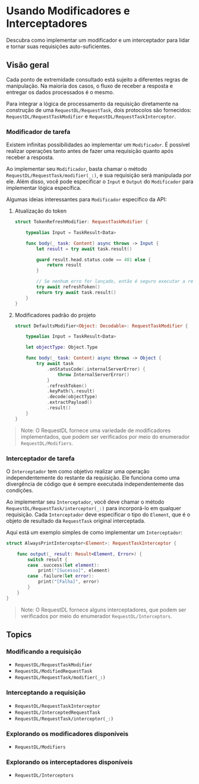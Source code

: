 # Usando Modificadores e Interceptadores

Descubra como implementar um modificador e um interceptador para lidar e tornar suas requisições auto-suficientes.

## Visão geral

Cada ponto de extremidade consultado está sujeito a diferentes regras de manipulação. Na maioria dos casos, o fluxo de receber a resposta e entregar os dados processados é o mesmo.

Para integrar a lógica de processamento da requisição diretamente na construção de uma ``RequestDL/RequestTask``, dois protocolos são fornecidos: ``RequestDL/RequestTaskModifier`` e ``RequestDL/RequestTaskInterceptor``.

### Modificador de tarefa

Existem infinitas possibilidades ao implementar um `Modificador`. É possível realizar operações tanto antes de fazer uma requisição quanto após receber a resposta.

Ao implementar seu `Modificador`, basta chamar o método ``RequestDL/RequestTask/modifier(_:)``, e sua requisição será manipulada por ele. Além disso, você pode especificar o `Input` e `Output` do `Modificador` para implementar lógica específica.

Algumas ideias interessantes para `Modificador` específico da API:

1. Atualização do token

    ```swift
    struct TokenRefreshModifier: RequestTaskModifier {

        typealias Input = TaskResult<Data>

        func body(_ task: Content) async throws -> Input {
            let result = try await task.result()

            guard result.head.status.code == 401 else {
                return result
            }

            // Se nenhum erro for lançado, então é seguro executar a requisição novamente
            try await refreshToken()
            return try await task.result()
        }
    }
    ```

2. Modificadores padrão do projeto

    ```swift
    struct DefaultsModifier<Object: Decodable>: RequestTaskModifier {

        typealias Input = TaskResult<Data>

        let objectType: Object.Type

        func body(_ task: Content) async throws -> Object {
            try await task
                .onStatusCode(.internalServerError) {
                    throw InternalServerError()
                }
                .refreshToken()
                .keyPath(\.result)
                .decode(objectType)
                .extractPayload()
                .result()
        }
    }
    ```

> Note: O RequestDL fornece uma variedade de modificadores implementados, que podem ser verificados por meio do enumerador ``RequestDL/Modifiers``.

### Interceptador de tarefa

O `Interceptador` tem como objetivo realizar uma operação independentemente do restante da requisição. Ele funciona como uma divergência de código que é sempre executada independentemente das condições.

Ao implementar seu `Interceptador`, você deve chamar o método ``RequestDL/RequestTask/interceptor(_:)`` para incorporá-lo em qualquer requisição. Cada `Interceptador` deve especificar o tipo do `Element`, que é o objeto de resultado da ``RequestTask`` original interceptada.

Aqui está um exemplo simples de como implementar um `Interceptador`:

```swift
struct AlwaysPrintInterceptor<Element>: RequestTaskInterceptor {

    func output(_ result: Result<Element, Error>) {
        switch result {
        case .success(let element):
            print("[Sucesso]", element)
        case .failure(let error):
            print("[Falha]", error)
        }
    }
}
```

> Note: O RequestDL fornece alguns interceptadores, que podem ser verificados por meio do enumerador ``RequestDL/Interceptors``.

## Topics

### Modificando a requisição

- ``RequestDL/RequestTaskModifier``
- ``RequestDL/ModifiedRequestTask``
- ``RequestDL/RequestTask/modifier(_:)``

### Interceptando a requisição

- ``RequestDL/RequestTaskInterceptor``
- ``RequestDL/InterceptedRequestTask``
- ``RequestDL/RequestTask/interceptor(_:)``

### Explorando os modificadores disponíveis

- ``RequestDL/Modifiers``

### Explorando os interceptadores disponíveis

- ``RequestDL/Interceptors``